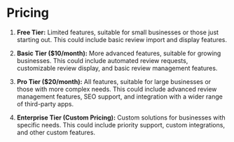 # Pricing

1. **Free Tier:** Limited features, suitable for small businesses or those just starting out. This could include basic review import and display features.

2. **Basic Tier ($10/month):** More advanced features, suitable for growing businesses. This could include automated review requests, customizable review display, and basic review management features.

3. **Pro Tier ($20/month):** All features, suitable for large businesses or those with more complex needs. This could include advanced review management features, SEO support, and integration with a wider range of third-party apps.

4. **Enterprise Tier (Custom Pricing):** Custom solutions for businesses with specific needs. This could include priority support, custom integrations, and other custom features.
